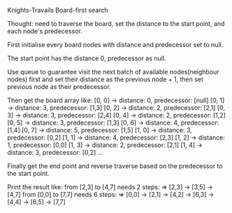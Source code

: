 Knights-Travails
Board-first search

Thought: need to traverse the board, set the distance to the start point, and each node's predecessor.

First initialise every board nodes with distance and predecessor set to null.

The start point has the distance 0, predecessor as null.

Use queue to guarantee visit the next batch of available nodes(neighbour nodes) first and set their distance as the previous node + 1, then set previous node as their predecessor.

Then get the board array like:
[0, 0] → distance: 0, predecessor: [null]
[0, 1] → distance: 3, predecessor: [1,3]
[0, 2] → distance: 2, predecessor: [2,1]
[0, 3] → distance: 3, predecessor: [2,4]
[0, 4] → distance: 2, predecessor: [1,2]
[0, 5] → distance: 3, predecessor: [1,3]
[0, 6] → distance: 4, predecessor: [1,4]
[0, 7] → distance: 5, predecessor: [1,5]
[1, 0] → distance: 3, predecessor: [0,2]
[1, 1] → distance: 4, predecessor: [2,3]
[1, 2] → distance: 1, predecessor: [0,0]
[1, 3] → distance: 2, predecessor: [2,1]
[1, 4] → distance: 3, predecessor: [0,2]
...

Finally get the end point and reverse traverse based on the predecessor to the start point.

Print the result like:
from [2,3] to [4,7] needs 2 steps:
=> [2,3] → [3,5] → [4,7]
from [0,0] to [7,7] needs 6 steps:
=> [0,0] → [2,1] → [4,2] → [6,3] → [4,4] → [6,5] → [7,7]
